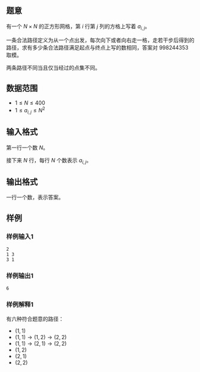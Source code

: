 ## 题意

有一个 $N\times N$ 的正方形网格，第 $i$ 行第 $j$ 列的方格上写着 $a_{i,j}$。

一条合法路径定义为从一个点出发，每次向下或者向右走一格，走若干步后得到的路径，求有多少条合法路径满足起点与终点上写的数相同，答案对 $998244353$ 取模。

两条路径不同当且仅当经过的点集不同。

##  数据范围

- $1\le N\le 400$
- $1\le a_{i,j}\le N^2$

##  输入格式

第一行一个数 $N$。

接下来 $N$ 行，每行 $N$ 个数表示 $a_{i,j}$。

##  输出格式

一行一个数，表示答案。

##  样例

###  样例输入1

```
2
1 3
3 1
```

###  样例输出1

```
6
```

###  样例解释1

有六种符合题意的路径：

-   $(1,1)$
-   $(1,1)  \to  (1,2)  \to  (2,2)$
-   $(1,1)  \to  (2,1)  \to  (2,2)$
-   $(1,2)$
-   $(2,1)$
-   $(2,2)$